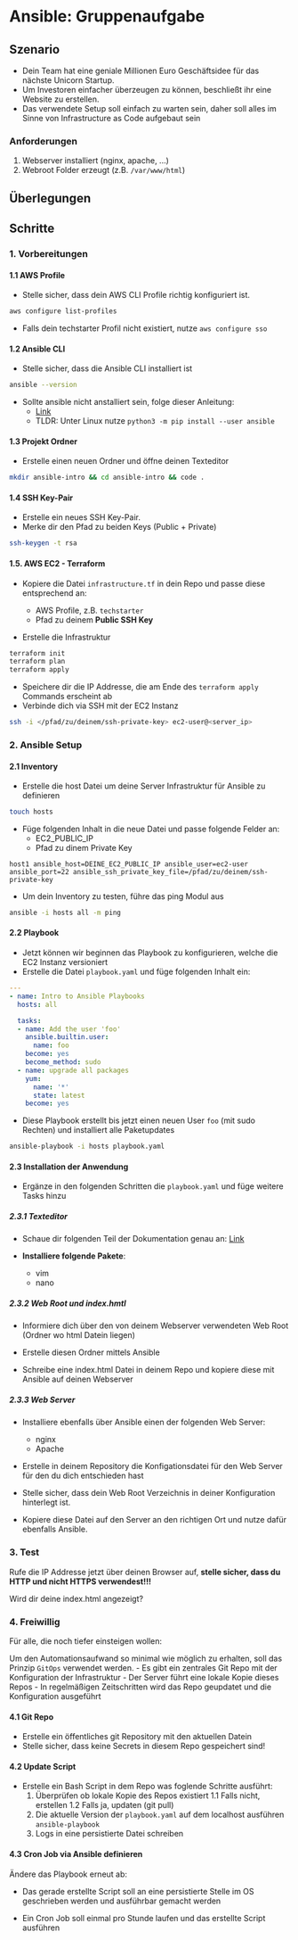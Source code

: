 # Ansible: Gruppenaufgabe

## Szenario

- Dein Team hat eine geniale Millionen Euro Geschäftsidee für das nächste Unicorn Startup.
- Um Investoren einfacher überzeugen zu können, beschließt ihr eine Website zu erstellen.
- Das verwendete Setup soll einfach zu warten sein, daher soll alles im Sinne von Infrastructure as Code aufgebaut sein

### Anforderungen

1. Webserver installiert (nginx, apache, ...)
2. Webroot Folder erzeugt (z.B. `/var/www/html`)

## Überlegungen

## Schritte

### 1. Vorbereitungen

#### 1.1 AWS Profile

- Stelle sicher, dass dein AWS CLI Profile richtig konfiguriert ist.

```bash
aws configure list-profiles
```

- Falls dein techstarter Profil nicht existiert, nutze `aws configure sso`

#### 1.2 Ansible CLI

- Stelle sicher, dass die Ansible CLI installiert ist

```bash
ansible --version
```

- Sollte ansible nicht anstalliert sein, folge dieser Anleitung:
    - [Link](https://docs.ansible.com/ansible/latest/installation_guide/intro_installation.html)
    - TLDR: Unter Linux nutze `python3 -m pip install --user ansible`

#### 1.3 Projekt Ordner

- Erstelle einen neuen Ordner und öffne deinen Texteditor

```sh
mkdir ansible-intro && cd ansible-intro && code .
```

#### 1.4 SSH Key-Pair

- Erstelle ein neues SSH Key-Pair.
- Merke dir den Pfad zu beiden Keys (Public + Private)

```bash
ssh-keygen -t rsa
```

#### 1.5. AWS EC2 - Terraform

- Kopiere die Datei `infrastructure.tf` in dein Repo und passe diese entsprechend an:
    - AWS Profile, z.B. `techstarter`
    - Pfad zu deinem **Public SSH Key**

- Erstelle die Infrastruktur

```bash
terraform init
terraform plan
terraform apply
```

- Speichere dir die IP Addresse, die am Ende des `terraform apply` Commands erscheint ab
- Verbinde dich via SSH mit der EC2 Instanz

```bash
ssh -i </pfad/zu/deinem/ssh-private-key> ec2-user@<server_ip>
```

### 2. Ansible Setup

#### 2.1 Inventory

- Erstelle die host Datei um deine Server Infrastruktur für Ansible zu definieren

```bash
touch hosts
```

- Füge folgenden Inhalt in die neue Datei und passe folgende Felder an:
    - EC2_PUBLIC_IP
    - Pfad zu dinem Private Key

```text
host1 ansible_host=DEINE_EC2_PUBLIC_IP ansible_user=ec2-user ansible_port=22 ansible_ssh_private_key_file=/pfad/zu/deinem/ssh-private-key
```

- Um dein Inventory zu testen, führe das ping Modul aus

```bash
ansible -i hosts all -m ping
```

#### 2.2 Playbook

- Jetzt können wir beginnen das Playbook zu konfigurieren, welche die EC2 Instanz versioniert
- Erstelle die Datei `playbook.yaml` und füge folgenden Inhalt ein:

```yaml
---
- name: Intro to Ansible Playbooks
  hosts: all

  tasks:
  - name: Add the user 'foo'
    ansible.builtin.user:
      name: foo
    become: yes
    become_method: sudo
  - name: upgrade all packages
    yum:
      name: '*'
      state: latest
    become: yes
```

- Diese Playbook erstellt bis jetzt einen neuen User `foo` (mit sudo Rechten) und installiert alle Paketupdates

```bash
ansible-playbook -i hosts playbook.yaml
```

#### 2.3 Installation der Anwendung

- Ergänze in den folgenden Schritten die `playbook.yaml` und füge weitere Tasks hinzu

##### 2.3.1 Texteditor

- Schaue dir folgenden Teil der Dokumentation genau an: [Link](https://docs.ansible.com/archive/ansible/2.5/modules/yum_module.html#examples)

- **Installiere folgende Pakete**:
    - vim
    - nano

##### 2.3.2 Web Root und index.hmtl

- Informiere dich über den von deinem Webserver verwendeten Web Root (Ordner wo html Datein liegen)

- Erstelle diesen Ordner mittels Ansible
- Schreibe eine index.html Datei in deinem Repo und kopiere diese mit Ansible auf deinen Webserver

##### 2.3.3 Web Server

- Installiere ebenfalls über Ansible einen der folgenden Web Server:
    - nginx
    - Apache

- Erstelle in deinem Repository die Konfigationsdatei für den Web Server für den du dich entschieden hast
- Stelle sicher, dass dein Web Root Verzeichnis in deiner Konfiguration hinterlegt ist.
- Kopiere diese Datei auf den Server an den richtigen Ort und nutze dafür ebenfalls Ansible.

### 3. Test

Rufe die IP Addresse jetzt über deinen Browser auf, **stelle sicher, dass du HTTP und nicht HTTPS verwendest!!!**

Wird dir deine index.html angezeigt?

### 4. Freiwillig

Für alle, die noch tiefer einsteigen wollen:

Um den Automationsaufwand so minimal wie möglich zu erhalten, soll das Prinzip `GitOps` verwendet werden.
    - Es gibt ein zentrales Git Repo mit der Konfiguration der Infrastruktur
    - Der Server führt eine lokale Kopie dieses Repos
    - In regelmäßigen Zeitschritten wird das Repo geupdatet und die Konfiguration ausgeführt

#### 4.1 Git Repo

- Erstelle ein öffentliches git Repository mit den aktuellen Datein
- Stelle sicher, dass keine Secrets in diesem Repo gespeichert sind!

#### 4.2 Update Script

- Erstelle ein Bash Script in dem Repo was foglende Schritte ausführt:
    1. Überprüfen ob lokale Kopie des Repos existiert
        1.1 Falls nicht, erstellen
        1.2 Falls ja, updaten (git pull)
    2. Die aktuelle Version der `playbook.yaml` auf dem localhost ausführen
    `ansible-playbook`
    3. Logs in eine persistierte Datei schreiben


#### 4.3 Cron Job via Ansible definieren

Ändere das Playbook erneut ab:

- Das gerade erstellte Script soll an eine persistierte Stelle im OS geschrieben werden und ausführbar gemacht werden

- Ein Cron Job soll einmal pro Stunde laufen und das erstellte Script ausführen
